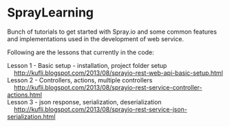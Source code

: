 SprayLearning
=============

Bunch of tutorials to get started with Spray.io and some common features and implementations used in the development of web service.

Following are the lessons that currently in the code:
 
Lesson 1 - Basic setup - installation, project folder setup
<br>&nbsp;&nbsp;&nbsp;&nbsp;<a href='http://kufli.blogspot.com/2013/08/sprayio-rest-web-api-basic-setup.html'>http://kufli.blogspot.com/2013/08/sprayio-rest-web-api-basic-setup.html</a>
<br>Lesson 2 - Controllers, actions, multiple controllers
<br>&nbsp;&nbsp;&nbsp;&nbsp;<a href='http://kufli.blogspot.com/2013/08/sprayio-rest-service-controller-actions.html'>http://kufli.blogspot.com/2013/08/sprayio-rest-service-controller-actions.html</a>
<br>Lesson 3 - json response, serialization, deserialization
<br>&nbsp;&nbsp;&nbsp;&nbsp;<a href='http://kufli.blogspot.com/2013/08/sprayio-rest-service-json-serialization.html'>http://kufli.blogspot.com/2013/08/sprayio-rest-service-json-serialization.html</a>

